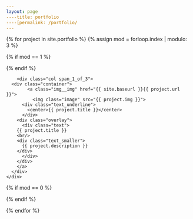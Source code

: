 ```yaml
---
layout: page
----title: portfolio
----[permalink: /portfolio/
---
```


{% for project in site.portfolio %}
{% assign mod = forloop.index | modulo: 3 %}
    
{% if mod  == 1 %}
<div class="section group">
{% endif %}

        <div class="col span_1_of_3">
	  <div class="container">
            <a class="img__img" href="{{ site.baseurl }}{{ project.url }}">
              <img class="image" src="{{ project.img }}">
	      <div class="text_underline">
	    	<center>{{ project.title }}</center>
 	      </div>
	    <div class="overlay">
	      <div class="text">
		{{ project.title }}
		<br/>
		<div class="text_smaller">
		  {{ project.description }}
		</div>
	      </div>
	    </div>
	    </a>
	  </div>
	</div>

{% if mod == 0 %}
</div>
{% endif %}

{% endfor %}
